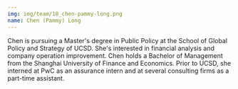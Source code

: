 ```yaml
---
img: img/team/10_chen-pammy-long.png
name: Chen (Pammy) Long
---
```



Chen is pursuing a Master's degree in Public Policy at the School of Global Policy and Strategy of UCSD. She's interested in financial analysis and company operation improvement. Chen holds a Bachelor of Management from the Shanghai University of Finance and Economics. Prior to UCSD, she interned at PwC as an assurance intern and at several consulting firms as a part-time assistant.

